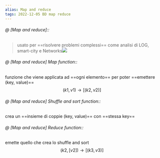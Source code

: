 ```yaml
---
alias: Map and reduce
tags: 2022-12-05 BD map reduce
---
```


###### @ [Map and reduce]::
> usato per ==risolvere problemi complessi== come analisi di LOG, smart-city e Networks![](Uni/BD/img/mapreduce.jpeg)
<!--ID: 1670257479824-->


###### @ [Map and reduce] Map function::
funzione che viene applicata ad ==ogni elemento== per poter ==emettere (key, value)== $$(k1, v1) \to [(k2, v2)]$$
<!--ID: 1670257767565-->


###### @ [Map and reduce] Shuffle and sort function::
crea un ==insieme di coppie (key, value)== con ==stessa key==
<!--ID: 1670258061311-->



###### @ [Map and reduce] Reduce function::
emette quello che crea lo shuffle and sort $$(k2, [v2]) \to [(k3, v3)]$$
<!--ID: 1670257767574-->
